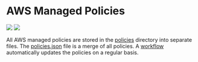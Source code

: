 # AWS Managed Policies

![](https://shields.io/date/1661150494.svg?label=last%20run)
![](https://shields.io/date/1661150494.svg?label=last%20updated)

All AWS managed policies are stored in the [policies](policies) directory into
separate files. The [policies.json](policies/policies.json) file is a merge of
all policies. A [workflow](.github/workflows/list-policies.yaml) automatically
updates the policies on a regular basis.
